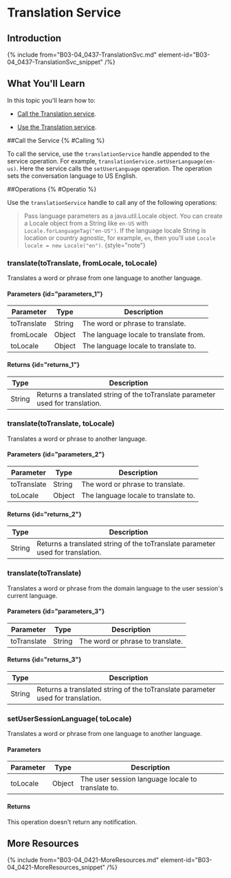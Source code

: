 # Translation Service

## Introduction

{% include from="B03-04_0437-TranslationSvc.md" element-id="B03-04_0437-TranslationSvc_snippet" /%}

## What You'll Learn

In this topic you'll learn how to:

* [Call the Translation service](#Calling).

* [Use the Translation service](#Operatio).

##Call the Service {% #Calling %}

To call the service, use the `translationService` handle appended to the service operation. For example, `translationService.setUserLanguage(en-us)`. Here the service calls the `setUserLanguage` operation. The operation sets the conversation language to US English.

##Operations {% #Operatio %}

Use the `translationService` handle to call any of the following operations:

> Pass language parameters as a java.util.Locale object. You can create a Locale object from a String like `en-US` with `Locale.forLanguageTag("en-US")`. If the language locale String is location or country agnostic, for example, `en`, then you'll use `Locale locale = new Locale("en")`. {style="note"}

### translate(toTranslate, fromLocale, toLocale)

Translates a word or phrase from one language to another language.

#### Parameters {id="parameters_1"}

|  Parameter  |  Type  |              Description               |
|-------------|--------|----------------------------------------|
| toTranslate | String | The word or phrase to translate.       |
| fromLocale  | Object | The language locale to translate from. |
| toLocale    | Object | The language locale to translate to.   |

#### Returns {id="returns_1"}

|  Type  |                                  Description                                   |
|--------|--------------------------------------------------------------------------------|
| String | Returns a translated string of the toTranslate parameter used for translation. |

### translate(toTranslate, toLocale)

Translates a word or phrase to another language.

#### Parameters {id="parameters_2"}

|  Parameter  |  Type  |             Description              |
|-------------|--------|--------------------------------------|
| toTranslate | String | The word or phrase to translate.     |
| toLocale    | Object | The language locale to translate to. |

#### Returns {id="returns_2"}

|  Type  |                                  Description                                   |
|--------|--------------------------------------------------------------------------------|
| String | Returns a translated string of the toTranslate parameter used for translation. |

### translate(toTranslate)

Translates a word or phrase from the domain language to the user session's current language.

#### Parameters {id="parameters_3"}

|  Parameter  |  Type  |           Description            |
|-------------|--------|----------------------------------|
| toTranslate | String | The word or phrase to translate. |

#### Returns {id="returns_3"}

|  Type  |                                  Description                                   |
|--------|--------------------------------------------------------------------------------|
| String | Returns a translated string of the toTranslate parameter used for translation. |

### setUserSessionLanguage( toLocale)

Translates a word or phrase from one language to another language.

#### Parameters

| Parameter |  Type  |                    Description                    |
|-----------|--------|---------------------------------------------------|
| toLocale  | Object | The user session language locale to translate to. |

#### Returns

This operation doesn't return any notification.

## More Resources

{% include from="B03-04_0421-MoreResources.md" element-id="B03-04_0421-MoreResources_snippet" /%}